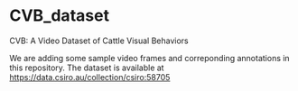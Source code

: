 # CVB_dataset
CVB: A Video Dataset of Cattle Visual Behaviors

We are adding some sample video frames and correponding annotations in this repository.
The dataset is available at https://data.csiro.au/collection/csiro:58705
